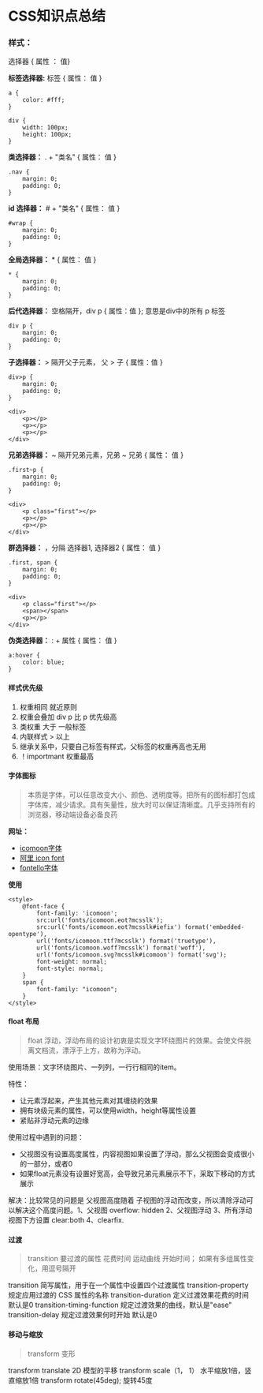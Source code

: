 <!--
 * @Description: In User Settings Edit
 * @Author: your name
 * @Date: 2019-10-13 21:38:27
 * @LastEditTime: 2019-10-13 22:12:20
 * @LastEditors: Please set LastEditors
 -->
# CSS知识点总结

### 样式：

选择器 { 属性 ： 值}

**标签选择器:** 标签 { 属性： 值 }

```
a {
    color: #fff;
}

div {
    width: 100px;
    height: 100px;
}
```

**类选择器：** . + "类名"  { 属性： 值 }

```
.nav {
    margin: 0;
    padding: 0;
}
```

**id 选择器：** # + "类名"  { 属性： 值 }

```
#wrap {
    margin: 0;
    padding: 0;
}
```

**全局选择器：** * { 属性： 值 }

```
* {
    margin: 0;
    padding: 0;
}
```

**后代选择器：** 空格隔开，div p { 属性：值 }; 意思是div中的所有 p 标签

```
div p {
    margin: 0;
    padding: 0;
}
```

**子选择器：**  > 隔开父子元素， 父 > 子 { 属性：值 }
```
div>p {
    margin: 0;
    padding: 0;
}

<div> 
    <p></p>
    <p></p>
    <p></p>
</div>
```
**兄弟选择器：** ~ 隔开兄弟元素，兄弟 ~ 兄弟 { 属性： 值 } 
```
.first~p {
    margin: 0;
    padding: 0;
}

<div> 
    <p class="first"></p>
    <p></p>
    <p></p>
</div>
```
**群选择器：** ，分隔 选择器1, 选择器2 { 属性： 值 }
```
.first, span {
    margin: 0;
    padding: 0;
}

<div>
    <p class="first"></p>
    <span></span>
    <p></p>
</div>
```
**伪类选择器：** : + 属性 { 属性： 值 } 
```
a:hover {
    color: blue;
}
```

#### 样式优先级

 1. 权重相同 就近原则
 2. 权重会叠加 div p 比 p 优先级高
 3. 类权重 大于 一般标签
 4. 内联样式 > 以上
 5. 继承关系中，只要自己标签有样式，父标签的权重再高也无用
 6. ！importmant 权重最高

#### 字体图标

>本质是字体，可以任意改变大小、颜色、透明度等。把所有的图标都打包成字体库，减少请求。具有矢量性，放大时可以保证清晰度。几乎支持所有的浏览器，移动端设备必备良药

**网址：**

* [icomoon字体][1]
* [阿里 icon font][2] 
* [fontello字体][3] 

[1]:https://icomoon.io/
[2]:http://www.iconfont.cn
[3]:http://fontello.com
**使用**

```
<style>
    @font-face {
        font-family: 'icomoon'; 
        src:url('fonts/icomoon.eot?mcsslk');
        src:url('fonts/icomoon.eot?mcsslk#iefix') format('embedded-opentype'),
  	    url('fonts/icomoon.ttf?mcsslk') format('truetype'),
        url('fonts/icomoon.woff?mcsslk') format('woff'),
        url('fonts/icomoon.svg?mcsslk#icomoon') format('svg');
        font-weight: normal;
        font-style: normal;
    }
    span {
        font-family: "icomoon";
    }
</style>
```
#### float 布局

> float 浮动，浮动布局的设计初衷是实现文字环绕图片的效果。会使文件脱离文档流，漂浮于上方，故称为浮动。

使用场景：文字环绕图片、一列列，一行行相同的item。

特性：

* 让元素浮起来，产生其他元素对其缠绕的效果
* 拥有块级元素的属性，可以使用width，height等属性设置
* 紧贴非浮动元素的边缘

使用过程中遇到的问题：

* 父视图没有设置高度属性，内容视图如果设置了浮动，那么父视图会变成很小的一部分，或者0
* 如果float元素没有设置好宽高，会导致兄弟元素展示不下，采取下移动的方式展示

解决：比较常见的问题是 父视图高度随着 子视图的浮动而改变，所以清除浮动可以解决这个高度问题。1、父视图 overflow: hidden 2、父视图浮动 3、所有浮动视图下方设置 clear:both 4、clearfix.

#### 过渡

> transition 要过渡的属性 花费时间 运动曲线 开始时间； 如果有多组属性变化，用逗号隔开

transition 简写属性，用于在一个属性中设置四个过渡属性
transition-property 规定应用过渡的 CSS 属性的名称
transition-duration 定义过渡效果花费的时间 默认是0
transition-timing-function 规定过渡效果的曲线，默认是"ease"
transition-delay 规定过渡效果何时开始 默认是0

#### 移动与缩放

> transform 变形

transform translate 2D 模型的平移
transform scale（1， 1） 水平缩放1倍，竖直缩放1倍
transform rotate(45deg); 旋转45度
